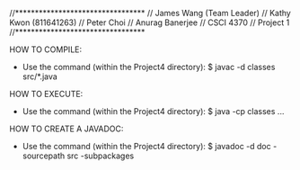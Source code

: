 //*********************************
// James Wang (Team Leader)
// Kathy Kwon (811641263)
// Peter Choi
// Anurag Banerjee
// CSCI 4370
// Project 1
//*********************************

HOW TO COMPILE:
- Use the command (within the Project4 directory):
      $ javac -d classes src/*.java
      
HOW TO EXECUTE:
- Use the command (within the Project4 directory):
      $ java -cp classes ...

HOW TO CREATE A JAVADOC:
- Use the command (within the Project4 directory):
      $ javadoc -d doc -sourcepath src -subpackages
